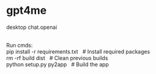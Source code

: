 # gpt4me
desktop chat.openai

<br> Run cmds:
<br> pip install -r requirements.txt  &nbsp; # Install required packages
<br> rm -rf build dist                &nbsp; # Clean previous builds
<br> python setup.py py2app           &nbsp; # Build the app
